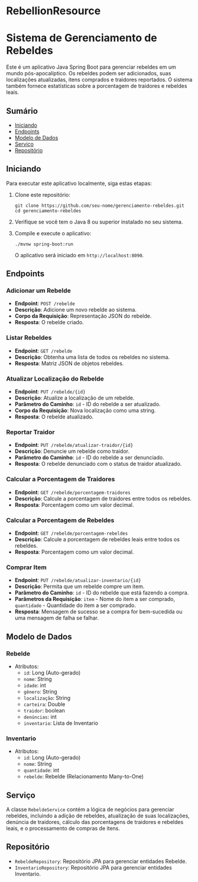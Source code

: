 # RebellionResource

# Sistema de Gerenciamento de Rebeldes

Este é um aplicativo Java Spring Boot para gerenciar rebeldes em um mundo pós-apocalíptico. Os rebeldes podem ser adicionados, suas localizações atualizadas, itens comprados e traidores reportados. O sistema também fornece estatísticas sobre a porcentagem de traidores e rebeldes leais.

## Sumário

- [Iniciando](#iniciando)
- [Endpoints](#endpoints)
- [Modelo de Dados](#modelo-de-dados)
- [Serviço](#serviço)
- [Repositório](#repositório)

## Iniciando

Para executar este aplicativo localmente, siga estas etapas:

1. Clone este repositório:

   ```shell
   git clone https://github.com/seu-nome/gerenciamento-rebeldes.git
   cd gerenciamento-rebeldes
   ```

2. Verifique se você tem o Java 8 ou superior instalado no seu sistema.

3. Compile e execute o aplicativo:

   ```shell
   ./mvnw spring-boot:run
   ```

   O aplicativo será iniciado em `http://localhost:8090`.

## Endpoints

### Adicionar um Rebelde

- **Endpoint**: `POST /rebelde`
- **Descrição**: Adicione um novo rebelde ao sistema.
- **Corpo da Requisição**: Representação JSON do rebelde.
- **Resposta**: O rebelde criado.

### Listar Rebeldes

- **Endpoint**: `GET /rebelde`
- **Descrição**: Obtenha uma lista de todos os rebeldes no sistema.
- **Resposta**: Matriz JSON de objetos rebeldes.

### Atualizar Localização do Rebelde

- **Endpoint**: `PUT /rebelde/{id}`
- **Descrição**: Atualize a localização de um rebelde.
- **Parâmetro do Caminho**: `id` - ID do rebelde a ser atualizado.
- **Corpo da Requisição**: Nova localização como uma string.
- **Resposta**: O rebelde atualizado.

### Reportar Traidor

- **Endpoint**: `PUT /rebelde/atualizar-traidor/{id}`
- **Descrição**: Denuncie um rebelde como traidor.
- **Parâmetro do Caminho**: `id` - ID do rebelde a ser denunciado.
- **Resposta**: O rebelde denunciado com o status de traidor atualizado.

### Calcular a Porcentagem de Traidores

- **Endpoint**: `GET /rebelde/porcentagem-traidores`
- **Descrição**: Calcule a porcentagem de traidores entre todos os rebeldes.
- **Resposta**: Porcentagem como um valor decimal.

### Calcular a Porcentagem de Rebeldes

- **Endpoint**: `GET /rebelde/porcentagem-rebeldes`
- **Descrição**: Calcule a porcentagem de rebeldes leais entre todos os rebeldes.
- **Resposta**: Porcentagem como um valor decimal.

### Comprar Item

- **Endpoint**: `PUT /rebelde/atualizar-inventario/{id}`
- **Descrição**: Permita que um rebelde compre um item.
- **Parâmetro do Caminho**: `id` - ID do rebelde que está fazendo a compra.
- **Parâmetros da Requisição**: `item` - Nome do item a ser comprado, `quantidade` - Quantidade do item a ser comprado.
- **Resposta**: Mensagem de sucesso se a compra for bem-sucedida ou uma mensagem de falha se falhar.

## Modelo de Dados

### Rebelde

- Atributos:
  - `id`: Long (Auto-gerado)
  - `nome`: String
  - `idade`: int
  - `gênero`: String
  - `localização`: String
  - `carteira`: Double
  - `traidor`: boolean
  - `denúncias`: int
  - `inventario`: Lista de Inventario

### Inventario

- Atributos:
  - `id`: Long (Auto-gerado)
  - `nome`: String
  - `quantidade`: int
  - `rebelde`: Rebelde (Relacionamento Many-to-One)

## Serviço

A classe `RebeldeService` contém a lógica de negócios para gerenciar rebeldes, incluindo a adição de rebeldes, atualização de suas localizações, denúncia de traidores, cálculo das porcentagens de traidores e rebeldes leais, e o processamento de compras de itens.

## Repositório

- `RebeldeRepository`: Repositório JPA para gerenciar entidades Rebelde.
- `InventarioRepository`: Repositório JPA para gerenciar entidades Inventario.
